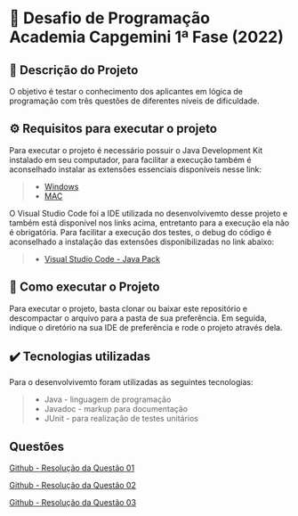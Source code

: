 
# :tada: Desafio de Programação Academia Capgemini 1ª Fase (2022)

## :dart: Descrição do Projeto

O objetivo é testar o conhecimento dos aplicantes em lógica de programação com três questões de diferentes níveis de dificuldade.

## :gear: Requisitos para executar o projeto

Para executar o projeto é necessário possuir o Java Development Kit instalado em seu computador, para facilitar a execução também é aconselhado instalar as extensões essenciais disponíveis nesse link:

>- [Windows](https://aka.ms/vscode-java-installer-win)
>- [MAC](https://aka.ms/vscode-java-installer-mac)

O Visual Studio Code foi a IDE utilizada no desenvolvivemto desse projeto e também está disponível nos links acima, entretanto para a execução ela não é obrigatória.
Para facilitar a execução dos testes, o debug do código é aconselhado a instalação das extensões disponibilizadas no link abaixo:

>- [Visual Studio Code - Java Pack](https://marketplace.visualstudio.com/items?itemName=vscjava.vscode-java-pack)

## :hammer: Como executar o Projeto

Para executar o projeto, basta clonar ou baixar este repositório e descompactar o arquivo para a pasta de sua preferência. Em seguida, indique o diretório na sua IDE de preferência e rode o projeto através dela.


## :heavy_check_mark: Tecnologias utilizadas

Para o desenvolvivemto foram utilizadas as seguintes tecnologias:

>- Java - linguagem de programação
>- Javadoc - markup para documentação
>- JUnit - para realização de testes unitários

## Questões

[Github - Resolução da Questão 01](https://github.com/enirya/Desafio-Academia-Capgemini/tree/main/Questao_01)

[Github - Resolução da Questão 02](https://github.com/enirya/Desafio-Academia-Capgemini/tree/main/Questao_02)

[Github - Resolução da Questão 03](https://github.com/enirya/Desafio-Academia-Capgemini/tree/main/Questao_03)
